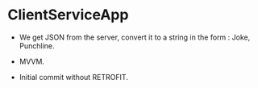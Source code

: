 # ClientServiceApp
- We get JSON from the server, convert it to a string in the form : Joke, Punchline.

- MVVM.

- Initial commit without RETROFIT.
